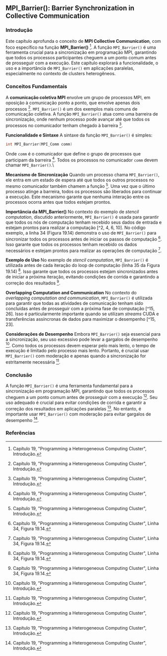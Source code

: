 ## MPI_Barrier(): Barrier Synchronization in Collective Communication

### Introdução
Este capítulo aprofunda o conceito de **MPI Collective Communication**, com foco específico na função **MPI_Barrier()** [^1]. A função `MPI_Barrier()` é uma ferramenta crucial para a sincronização em programação MPI, garantindo que todos os processos participantes cheguem a um ponto comum antes de prosseguir com a execução. Este capítulo explorará a funcionalidade, o uso e a importância de `MPI_Barrier()` em aplicações paralelas, especialmente no contexto de clusters heterogêneos.

### Conceitos Fundamentais
A **comunicação coletiva MPI** envolve um grupo de processos MPI, em oposição à comunicação ponto a ponto, que envolve apenas dois processos [^1]. `MPI_Barrier()` é um dos exemplos mais comuns de comunicação coletiva. A função `MPI_Barrier()` atua como uma barreira de sincronização, onde nenhum processo pode avançar até que todos os processos no comunicador tenham chegado à barreira [^1].

**Funcionalidade e Sintaxe**
A sintaxe da função `MPI_Barrier()` é simples:
```c
int MPI_Barrier(MPI_Comm comm)
```
Onde `comm` é o comunicador que define o grupo de processos que participam da barreira [^1]. Todos os processos no comunicador `comm` devem chamar `MPI_Barrier()`.\

**Mecanismo de Sincronização**
Quando um processo chama `MPI_Barrier()`, ele entra em um estado de espera até que todos os outros processos no mesmo comunicador também chamem a função [^1]. Uma vez que o último processo atinge a barreira, todos os processos são liberados para continuar a execução. Este mecanismo garante que nenhuma interação entre os processos ocorra antes que todos estejam prontos.

**Importância da MPI_Barrier()**
No contexto do exemplo de *stencil computation*, discutido anteriormente, `MPI_Barrier()` é usada para garantir que todos os nós de computação tenham recebido seus dados de entrada e estejam prontos para realizar a computação [^2, 4, 6, 10]. No código exemplo, a linha 34 (Figura 19.14) demonstra o uso de `MPI_Barrier()` para sincronizar todos os processos antes de iniciar os passos de computação [^26]. Isso garante que todos os processos tenham recebido os dados necessários e estejam prontos para realizar as operações de computação [^26].

**Exemplo de Uso**
No exemplo de *stencil computation*, `MPI_Barrier()` é utilizada antes de cada iteração do loop de computação (linha 35 da Figura 19.14) [^26]. Isso garante que todos os processos estejam sincronizados antes de iniciar a próxima iteração, evitando condições de corrida e garantindo a correção dos resultados [^26].

**Overlapping Computation and Communication**
No contexto do *overlapping computation and communication*, `MPI_Barrier()` é utilizada para garantir que todas as atividades de comunicação tenham sido concluídas antes de prosseguir com a próxima fase de computação [^15, 26]. Isso é particularmente importante quando se utilizam *streams* CUDA e transferências assíncronas de dados para maximizar o desempenho [^15, 23].

**Considerações de Desempenho**
Embora `MPI_Barrier()` seja essencial para a sincronização, seu uso excessivo pode levar a gargalos de desempenho [^1]. Como todos os processos devem esperar pelo mais lento, o tempo de execução é limitado pelo processo mais lento. Portanto, é crucial usar `MPI_Barrier()` com moderação e apenas quando a sincronização for estritamente necessária [^1].

### Conclusão
A função `MPI_Barrier()` é uma ferramenta fundamental para a sincronização em programação MPI, garantindo que todos os processos cheguem a um ponto comum antes de prosseguir com a execução [^1]. Seu uso adequado é crucial para evitar condições de corrida e garantir a correção dos resultados em aplicações paralelas [^1]. No entanto, é importante usar `MPI_Barrier()` com moderação para evitar gargalos de desempenho [^1].

### Referências
[^1]: Capítulo 19, "Programming a Heterogeneous Computing Cluster", Introdução.
[^2]: Capítulo 19, "Programming a Heterogeneous Computing Cluster", Seção 19.6, MPI Collective Communication.
[^4]: Capítulo 19, "Programming a Heterogeneous Computing Cluster", Figura 19.3.
[^6]: Capítulo 19, "Programming a Heterogeneous Computing Cluster", Figura 19.6.
[^10]: Capítulo 19, "Programming a Heterogeneous Computing Cluster", Figura 19.9.
[^15]: Capítulo 19, "Programming a Heterogeneous Computing Cluster", Seção 19.5, Overlapping Computation and Communication.
[^23]: Capítulo 19, "Programming a Heterogeneous Computing Cluster", Linha 23, Figura 19.13.
[^26]: Capítulo 19, "Programming a Heterogeneous Computing Cluster", Linha 34, Figura 19.14.

<!-- END -->